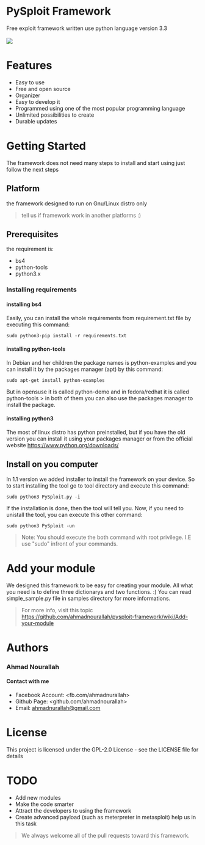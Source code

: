 # PySploit Framework
Free exploit framework written use python language version 3.3
<br><br>
<img src="http://webscan.esy.es/pysploit.png">

# Features
* Easy to use
* Free and open source
* Organizer
* Easy to develop it
* Programmed using one of the most popular programming language
* Unlimited possibilities to create
* Durable updates

# Getting Started
The framework does not need many steps to install and start using just follow the next steps

## Platform

the framework designed to run on Gnu/Linux distro only 
> tell us if framework work in another platforms :)

## Prerequisites
the requirement is: 
* bs4
* python-tools
* python3.x
### Installing requirements 
#### installing bs4

Easily, you can install the whole requirements from requirement.txt file by executing this command:
```
sudo python3-pip install -r requirements.txt
```
#### installing python-tools

In Debian and her children the package names is python-examples and you can install it by the packages manager (apt) by this command:
```
sudo apt-get install python-examples
```
But in opensuse it is called python-demo and in fedora/redhat it is called python-tools > in both of them you can also use the packages manager to install the package.

#### installing python3 
The most of linux distro has python preinstalled, but if you have the old version you can install it using your packages manager or from the official website https://www.python.org/downloads/

## Install on you computer
In 1.1 version we added installer to install the framework on your device. So to start installing the tool go to tool directory and execute this command:
```
sudo python3 PySploit.py -i
```
If the installation is done, then the tool will tell you.
Now, if you need to unistall the tool, you can execute this other command:
```
sudo python3 PySploit -un
```
> Note: You should execute the both command with root privilege. I.E use "sudo" infront of your commands.

# Add your module
We designed this framework to be easy for creating your module. All what you need is to define three dictionarys and two functions. :) 
You can read simple_sample.py file in samples directory for more informations. 
> For more info, visit this topic https://github.com/ahmadnourallah/pysploit-framework/wiki/Add-your-module 

# Authors
### Ahmad Nourallah
#### Contact with me
* Facebook Account: <fb.com/ahmadnurallah>
* Github Page: <github.com/ahmadnourallah>
* Email: ahmadnurallah@gmail.com

# License
This project is licensed under the GPL-2.0 License - see the LICENSE file for details

# TODO
* Add new modules
* Make the code smarter
* Attract the developers to using the framework
* Create advanced payload (such as meterpreter in metasploit) help us in this task 
> We always welcome all of the pull requests toward this framework.
